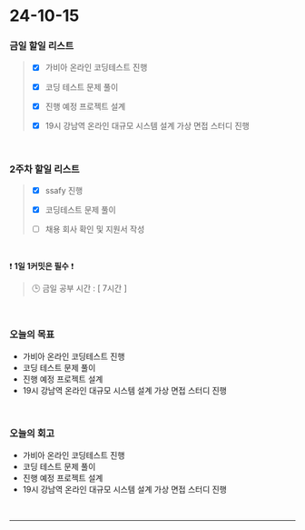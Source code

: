 # 24-10-15
### 금일 할일 리스트
> - [x] 가비아 온라인 코딩테스트 진행
>
> - [x] 코딩 테스트 문제 풀이
>
> - [x] 진행 예정 프로젝트 설계
>
> - [x] 19시 강남역 온라인 대규모 시스템 설계 가상 면접 스터디 진행

<br/>

### 2주차 할일 리스트
> - [x] ssafy 진행
>
> - [x] 코딩테스트 문제 풀이
>
> - [ ] 채용 회사 확인 및 지원서 작성

<br/>

❗ **1일 1커밋은 필수** ❗
> 🕒 금일 공부 시간 : [ 7시간 ]

<br/>

### 오늘의 목표
- 가비아 온라인 코딩테스트 진행
- 코딩 테스트 문제 풀이
- 진행 예정 프로젝트 설계
- 19시 강남역 온라인 대규모 시스템 설계 가상 면접 스터디 진행

<br>

### 오늘의 회고
- 가비아 온라인 코딩테스트 진행
- 코딩 테스트 문제 풀이
- 진행 예정 프로젝트 설계
- 19시 강남역 온라인 대규모 시스템 설계 가상 면접 스터디 진행

<br/>

---
